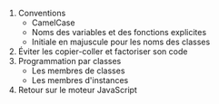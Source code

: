 1. Conventions
   * CamelCase
   * Noms des variables et des fonctions explicites
   * Initiale en majuscule pour les noms des classes
2. Éviter les copier-coller et factoriser son code
3. Programmation par classes
   * Les membres de classes
   * Les membres d'instances
4. Retour sur le moteur JavaScript
